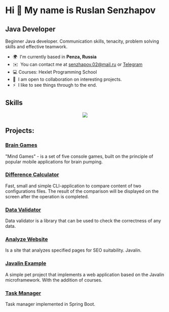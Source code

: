 Hi 👋 My name is Ruslan Senzhapov
====================================

Java Developer
--------------

Beginner Java developer. Communication skills, tenacity, problem solving skills and effective teamwork.

* 🌍  I'm currently based in **Penza, Russia**
* ✉️  You can contact me at [senzhapov.02@mail.ru](mailto:senzhapov.02@mail.ru) or [Telegram](@senzhapov)
* 💻  Courses: Hexlet Programming School
* 🤝  I am open to collaboration on interesting projects.
* ⚡  I like to see things through to the end.

## Skills

<p align="center">
  <a href="https://skillicons.dev">
    <img src="https://skillicons.dev/icons?i=java,spring,idea,gradle,linux,git,github,postgres,bash,docker,html,css" />
  </a>
</p>

## Projects:

### [Brain Games](https://github.com/bjrunning/java-project-61)
"Mind Games" - is a set of five console games, built on the principle of popular mobile applications for brain pumping.

### [Difference Calculator](https://github.com/bjrunning/java-project-71)
Fast, small and simple CLI-application to compare content of two configurations files. The result of the comparison will be displayed on the screen after the operation is completed.

### [Data Validator](https://github.com/bjrunning/java-project-78)
Data validator is a library that can be used to check the correctness of any data.

### [Analyze Website](https://github.com/bjrunning/java-project-72)
Is a site that analyzes specified pages for SEO suitability. Javalin.

### [Javalin Example](https://github.com/bjrunning/javalin-example)
A simple pet project that implements a web application based on the Javalin microframework. With the addition of courses.

### [Task Manager](https://github.com/bjrunning/java-project-99)
Task manager implemented in Spring Boot.
